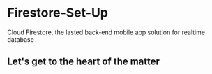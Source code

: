 # Firestore-Set-Up
Cloud Firestore, the lasted back-end mobile app solution for realtime database

## Let's get to the heart of the matter

```swift



```
